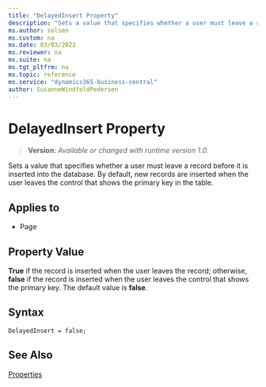```yaml
---
title: "DelayedInsert Property"
description: "Sets a value that specifies whether a user must leave a record before it is inserted into the database."
ms.author: solsen
ms.custom: na
ms.date: 03/03/2022
ms.reviewer: na
ms.suite: na
ms.tgt_pltfrm: na
ms.topic: reference
ms.service: "dynamics365-business-central"
author: SusanneWindfeldPedersen
---
```

[//]: # (START>DO_NOT_EDIT)
[//]: # (IMPORTANT:Do not edit any of the content between here and the END>DO_NOT_EDIT.)
[//]: # (Any modifications should be made in the .xml files in the ModernDev repo.)
# DelayedInsert Property
> **Version**: _Available or changed with runtime version 1.0._

Sets a value that specifies whether a user must leave a record before it is inserted into the database. By default, new records are inserted when the user leaves the control that shows the primary key in the table.

## Applies to
-   Page

[//]: # (IMPORTANT: END>DO_NOT_EDIT)

## Property Value  

**True** if the record is inserted when the user leaves the record; otherwise, **false** if the record is inserted when the user leaves the control that shows the primary key. The default value is **false**.  

## Syntax

```AL
DelayedInsert = false;
```
  
## See Also  

[Properties](devenv-properties.md)